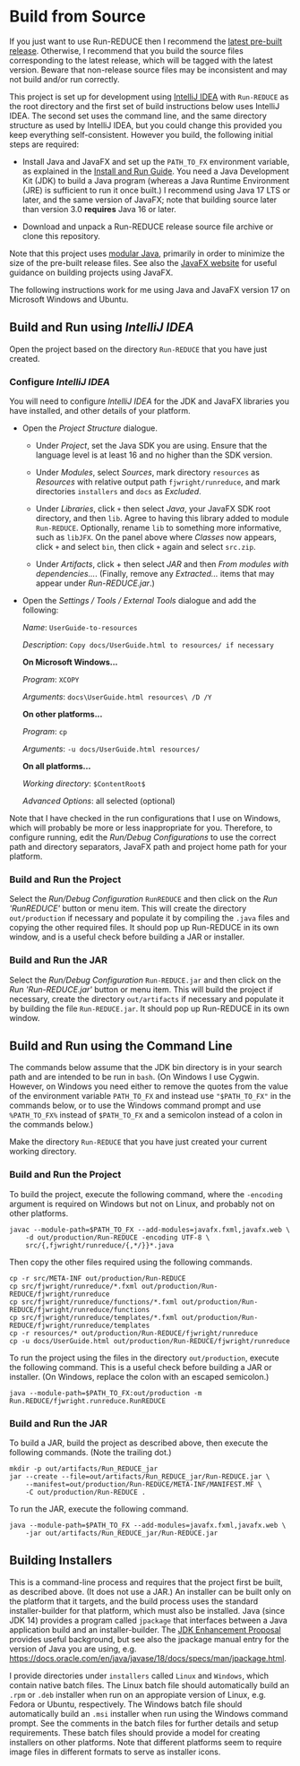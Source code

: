 # Build from Source

If you just want to use Run-REDUCE then I recommend the [latest
pre-built
release](https://github.com/fjwright/Run-REDUCE/releases/latest).
Otherwise, I recommend that you build the source files corresponding
to the latest release, which will be tagged with the latest version.
Beware that non-release source files may be inconsistent and may not
build and/or run correctly.

This project is set up for development using [IntelliJ
IDEA](https://www.jetbrains.com/idea/) with `Run-REDUCE` as the root
directory and the first set of build instructions below uses IntelliJ
IDEA. The second set uses the command line, and the same directory
structure as used by IntelliJ IDEA, but you could change this provided
you keep everything self-consistent. However you build, the following
initial steps are required:

- Install Java and JavaFX and set up the `PATH_TO_FX` environment
  variable, as explained in the [Install and Run
  Guide](https://fjwright.github.io/Run-REDUCE/InstallAndRun.html). You
  need a Java Development Kit (JDK) to build a Java program (whereas a
  Java Runtime Environment (JRE) is sufficient to run it once built.) I
  recommend using Java 17 LTS or later, and the same version of JavaFX;
  note that building source later than version 3.0 **requires** Java 16
  or later.

- Download and unpack a Run-REDUCE release source file archive or
  clone this repository.

Note that this project uses [modular
Java](https://www.oracle.com/uk/corporate/features/understanding-java-9-modules.html),
primarily in order to minimize the size of the pre-built release
files. See also the [JavaFX website](https://openjfx.io/) for useful
guidance on building projects using JavaFX.

The following instructions work for me using Java and JavaFX version 17 on
Microsoft Windows and Ubuntu.

## Build and Run using _IntelliJ IDEA_

Open the project based on the directory `Run-REDUCE` that you have
just created.

### Configure _IntelliJ IDEA_

You will need to configure _IntelliJ IDEA_ for the JDK and JavaFX
libraries you have installed, and other details of your platform.

- Open the _Project Structure_ dialogue.

  - Under _Project_, set the Java SDK you are using.
    Ensure that the language level is at least 16 and no higher than the
    SDK version.

  - Under _Modules_, select _Sources_, mark directory `resources` as
    _Resources_ with relative output path `fjwright/runreduce`, and mark
    directories `installers` and `docs` as _Excluded_.

  - Under _Libraries_, click `+` then select _Java_, your JavaFX SDK root
    directory, and then `lib`. Agree to having this library added to
    module `Run-REDUCE`. Optionally, rename `lib` to something more
    informative, such as `libJFX`. On the panel above where _Classes_ now
    appears, click `+` and select `bin`, then click `+` again and select
    `src.zip`.

  - Under _Artifacts_, click + then select _JAR_ and then _From modules
    with dependencies..._. (Finally, remove any _Extracted..._ items that may
    appear under _Run-REDUCE.jar_.)

- Open the _Settings / Tools / External Tools_ dialogue and
  add the following:

  _Name_: `UserGuide-to-resources`

  _Description_: `Copy docs/UserGuide.html to resources/ if necessary`

  **On Microsoft Windows...**

  _Program_: `XCOPY`

  _Arguments_: `docs\UserGuide.html resources\ /D /Y`

  **On other platforms...**

  _Program_: `cp`

  _Arguments_: `-u docs/UserGuide.html resources/`

  **On all platforms...**

  _Working directory_: `$ContentRoot$`

  _Advanced Options_: all selected (optional)

Note that I have checked in the run configurations that I use on
Windows, which will probably be more or less inappropriate for you.
Therefore, to configure running, edit the _Run/Debug Configurations_
to use the correct path and directory separators, JavaFX path and
project home path for your platform.

### Build and Run the Project

Select the _Run/Debug Configuration_ `RunREDUCE` and then click on the
_Run 'RunREDUCE'_ button or menu item. This will create the directory
`out/production` if necessary and populate it by compiling the `.java`
files and copying the other required files.
It should pop up Run-REDUCE in its own window, and is a useful check
before building a JAR or installer.

### Build and Run the JAR

Select the _Run/Debug Configuration_ `Run-REDUCE.jar` and then click on
the _Run 'Run-REDUCE.jar'_ button or menu item. This will
build the project if necessary, create the directory `out/artifacts`
if necessary and populate it by building the file `Run-REDUCE.jar`.
It should pop up Run-REDUCE in its own window.

## Build and Run using the Command Line

The commands below assume that the JDK bin directory is in your search
path and are intended to be run in `bash`. (On Windows I use Cygwin.
However, on Windows you need either to remove the quotes from the
value of the environment variable `PATH_TO_FX` and instead use
`"$PATH_TO_FX"` in the commands below, or to use the Windows command
prompt and use `%PATH_TO_FX%` instead of `$PATH_TO_FX` and a semicolon
instead of a colon in the commands below.)

Make the directory `Run-REDUCE` that you have just created your
current working directory.

### Build and Run the Project

To build the project, execute the following command, where the
`-encoding` argument is required on Windows but not on Linux, and
probably not on other platforms.

```shell
javac --module-path=$PATH_TO_FX --add-modules=javafx.fxml,javafx.web \
    -d out/production/Run-REDUCE -encoding UTF-8 \
    src/{,fjwright/runreduce/{,*/}}*.java
```

Then copy the other files required using the following commands.

```shell
cp -r src/META-INF out/production/Run-REDUCE
cp src/fjwright/runreduce/*.fxml out/production/Run-REDUCE/fjwright/runreduce
cp src/fjwright/runreduce/functions/*.fxml out/production/Run-REDUCE/fjwright/runreduce/functions
cp src/fjwright/runreduce/templates/*.fxml out/production/Run-REDUCE/fjwright/runreduce/templates
cp -r resources/* out/production/Run-REDUCE/fjwright/runreduce
cp -u docs/UserGuide.html out/production/Run-REDUCE/fjwright/runreduce
```

To run the project using the files in the directory `out/production`,
execute the following command. This is a useful check before building
a JAR or installer. (On Windows, replace the colon with an escaped
semicolon.)

```shell
java --module-path=$PATH_TO_FX:out/production -m Run.REDUCE/fjwright.runreduce.RunREDUCE
```

### Build and Run the JAR

To build a JAR, build the project as described above, then execute the
following commands. (Note the trailing dot.)

```shell
mkdir -p out/artifacts/Run_REDUCE_jar
jar --create --file=out/artifacts/Run_REDUCE_jar/Run-REDUCE.jar \
    --manifest=out/production/Run-REDUCE/META-INF/MANIFEST.MF \
    -C out/production/Run-REDUCE .
```

To run the JAR, execute the following command.

```shell
java --module-path=$PATH_TO_FX --add-modules=javafx.fxml,javafx.web \
    -jar out/artifacts/Run_REDUCE_jar/Run-REDUCE.jar
```

## Building Installers

This is a command-line process and requires that the project first be
built, as described above. (It does not use a JAR.) An installer can
be built only on the platform that it targets, and the build process
uses the standard installer-builder for that platform, which must also
be installed. Java (since JDK 14) provides a program called
`jpackage` that interfaces between a Java application build and an
installer-builder. The [JDK Enhancement
Proposal](https://openjdk.org/jeps/392) provides useful background,
but see also the jpackage manual entry for the version of Java you are
using,
e.g. https://docs.oracle.com/en/java/javase/18/docs/specs/man/jpackage.html.

I provide directories under `installers` called `Linux` and `Windows`,
which contain native batch files. The Linux batch file should
automatically build an `.rpm` or `.deb` installer when run on an
appropiate version of Linux, e.g. Fedora or Ubuntu, respectively. The
Windows batch file should automatically build an `.msi` installer when
run using the Windows command prompt. See the comments in the batch
files for further details and setup requirements. These batch files
should provide a model for creating installers on other platforms.
Note that different platforms seem to require image files in different
formats to serve as installer icons.
